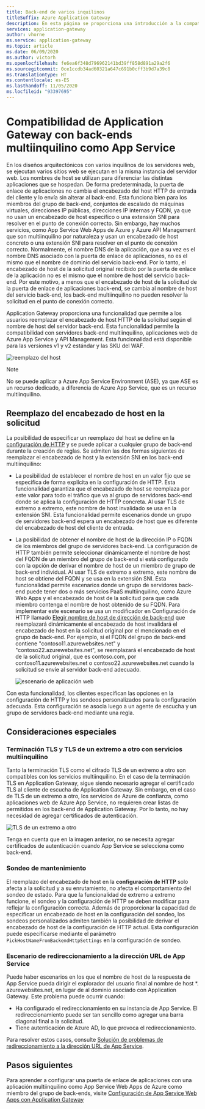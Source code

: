 ```yaml
---
title: Back-end de varios inquilinos
titleSuffix: Azure Application Gateway
description: En esta página se proporciona una introducción a la compatibilidad de Application Gateway con los servidores back-end multiinquilino.
services: application-gateway
author: vhorne
ms.service: application-gateway
ms.topic: article
ms.date: 06/09/2020
ms.author: victorh
ms.openlocfilehash: fe6ea6f348d796962141bd39ff858d891a29a2f6
ms.sourcegitcommit: 0ce1ccdb34ad60321a647c691b0cff3b9d7a39c8
ms.translationtype: HT
ms.contentlocale: es-ES
ms.lasthandoff: 11/05/2020
ms.locfileid: "93397695"
---
```

# <a name="application-gateway-support-for-multi-tenant-back-ends-such-as-app-service"></a>Compatibilidad de Application Gateway con back-ends multiinquilino como App Service

En los diseños arquitectónicos con varios inquilinos de los servidores web, se ejecutan varios sitios web se ejecutan en la misma instancia del servidor web. Los nombres de host se utilizan para diferenciar las distintas aplicaciones que se hospedan. De forma predeterminada, la puerta de enlace de aplicaciones no cambia el encabezado del host HTTP de entrada del cliente y lo envía sin alterar al back-end. Esta funciona bien para los miembros del grupo de back-end, conjuntos de escalado de máquinas virtuales, direcciones IP públicas, direcciones IP internas y FQDN, ya que no usan un encabezado de host específico o una extensión SNI para resolver en el punto de conexión correcto. Sin embargo, hay muchos servicios, como App Service Web Apps de Azure y Azure API Management que son multiinquilino por naturaleza y usan un encabezado de host concreto o una extensión SNI para resolver en el punto de conexión correcto. Normalmente, el nombre DNS de la aplicación, que a su vez es el nombre DNS asociado con la puerta de enlace de aplicaciones, no es el mismo que el nombre de dominio del servicio back-end. Por lo tanto, el encabezado de host de la solicitud original recibido por la puerta de enlace de la aplicación no es el mismo que el nombre de host del servicio back-end. Por este motivo, a menos que el encabezado de host de la solicitud de la puerta de enlace de aplicaciones back-end, se cambia al nombre de host del servicio back-end, los back-end multiinquilino no pueden resolver la solicitud en el punto de conexión correcto. 

Application Gateway proporciona una funcionalidad que permite a los usuarios reemplazar el encabezado de host HTTP de la solicitud según el nombre de host del servidor back-end. Esta funcionalidad permite la compatibilidad con servidores back-end multiinquilino, aplicaciones web de Azure App Service y API Management. Esta funcionalidad está disponible para las versiones v1 y v2 estándar y las SKU del WAF. 

![reemplazo del host](./media/application-gateway-web-app-overview/host-override.png)

> [!NOTE]
> No se puede aplicar a Azure App Service Environment (ASE), ya que ASE es un recurso dedicado, a diferencia de Azure App Service, que es un recurso multiinquilino.

## <a name="override-host-header-in-the-request"></a>Reemplazo del encabezado de host en la solicitud

La posibilidad de especificar un reemplazo del host se define en la [configuración de HTTP](./configuration-overview.md#http-settings) y se puede aplicar a cualquier grupo de back-end durante la creación de reglas. Se admiten las dos formas siguientes de reemplazar el encabezado de host y la extensión SNI en los back-end multiinquilino:

- La posibilidad de establecer el nombre de host en un valor fijo que se especifica de forma explícita en la configuración de HTTP. Esta funcionalidad garantiza que el encabezado de host se reemplaza por este valor para todo el tráfico que va al grupo de servidores back-end donde se aplica la configuración de HTTP concreta. Al usar TLS de extremo a extremo, este nombre de host invalidado se usa en la extensión SNI. Esta funcionalidad permite escenarios donde un grupo de servidores back-end espera un encabezado de host que es diferente del encabezado de host del cliente de entrada.

- La posibilidad de obtener el nombre de host de la dirección IP o FQDN de los miembros del grupo de servidores back-end. La configuración de HTTP también permite seleccionar dinámicamente el nombre de host del FQDN de un miembro del grupo de back-end si está configurado con la opción de derivar el nombre de host de un miembro de grupo de back-end individual. Al usar TLS de extremo a extremo, este nombre de host se obtiene del FQDN y se usa en la extensión SNI. Esta funcionalidad permite escenarios donde un grupo de servidores back-end puede tener dos o más servicios PaaS multiinquilino, como Azure Web Apps y el encabezado de host de la solicitud para que cada miembro contenga el nombre de host obtenido de su FQDN. Para implementar este escenario se usa un modificador en Configuración de HTTP llamado [Elegir nombre de host de dirección de back-end](./configuration-http-settings.md#pick-host-name-from-back-end-address) que reemplazará dinámicamente el encabezado de host invalidará el encabezado de host en la solicitud original por el mencionado en el grupo de back-end.  Por ejemplo, si el FQDN del grupo de back-end contiene "contoso11.azurewebsites.net" y "contoso22.azurewebsites.net", se reemplazará el encabezado de host de la solicitud original, que es contoso.com, por contoso11.azurewebsites.net o contoso22.azurewebsites.net cuando la solicitud se envíe al servidor back-end adecuado. 

  ![escenario de aplicación web](./media/application-gateway-web-app-overview/scenario.png)

Con esta funcionalidad, los clientes especifican las opciones en la configuración de HTTP y los sondeos personalizados para la configuración adecuada. Esta configuración se asocia luego a un agente de escucha y un grupo de servidores back-end mediante una regla.

## <a name="special-considerations"></a>Consideraciones especiales

### <a name="tls-termination-and-end-to-end-tls-with-multi-tenant-services"></a>Terminación TLS y TLS de un extremo a otro con servicios multiinquilino

Tanto la terminación TLS como el cifrado TLS de un extremo a otro son compatibles con los servicios multiinquilino. En el caso de la terminación TLS en Application Gateway, sigue siendo necesario agregar el certificado TLS al cliente de escucha de Application Gateway. Sin embargo, en el caso de TLS de un extremo a otro, los servicios de Azure de confianza, como aplicaciones web de Azure App Service, no requieren crear listas de permitidos en los back-end de Application Gateway. Por lo tanto, no hay necesidad de agregar certificados de autenticación. 

![TLS de un extremo a otro](./media/application-gateway-web-app-overview/end-to-end-ssl.png)

Tenga en cuenta que en la imagen anterior, no se necesita agregar certificados de autenticación cuando App Service se selecciona como back-end.

### <a name="health-probe"></a>Sondeo de mantenimiento

El reemplazo del encabezado de host en la **configuración de HTTP** solo afecta a la solicitud y a su enrutamiento, no afecta el comportamiento del sondeo de estado. Para que la funcionalidad de extremo a extremo funcione, el sondeo y la configuración de HTTP se deben modificar para reflejar la configuración correcta. Además de proporcionar la capacidad de especificar un encabezado de host en la configuración del sondeo, los sondeos personalizados admiten también la posibilidad de derivar el encabezado de host de la configuración de HTTP actual. Esta configuración puede especificarse mediante el parámetro `PickHostNameFromBackendHttpSettings` en la configuración de sondeo.

### <a name="redirection-to-app-services-url-scenario"></a>Escenario de redireccionamiento a la dirección URL de App Service

Puede haber escenarios en los que el nombre de host de la respuesta de App Service pueda dirigir el explorador del usuario final al nombre de host *. azurewebsites.net, en lugar de al dominio asociado con Application Gateway. Este problema puede ocurrir cuando:

- Ha configurado el redireccionamiento en su instancia de App Service. El redireccionamiento puede ser tan sencillo como agregar una barra diagonal final a la solicitud.
- Tiene autenticación de Azure AD, lo que provoca el redireccionamiento.

Para resolver estos casos, consulte [Solución de problemas de redireccionamiento a la dirección URL de App Service](./troubleshoot-app-service-redirection-app-service-url.md).

## <a name="next-steps"></a>Pasos siguientes

Para aprender a configurar una puerta de enlace de aplicaciones con una aplicación multiinquilino como App Service Web Apps de Azure como miembro del grupo de back-ends, visite [Configuración de App Service Web Apps con Application Gateway](./configure-web-app-portal.md)
